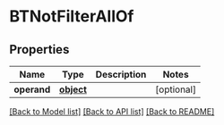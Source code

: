 # BTNotFilterAllOf

## Properties
Name | Type | Description | Notes
------------ | ------------- | ------------- | -------------
**operand** | [**object**](.md) |  | [optional] 

[[Back to Model list]](../README.md#documentation-for-models) [[Back to API list]](../README.md#documentation-for-api-endpoints) [[Back to README]](../README.md)


